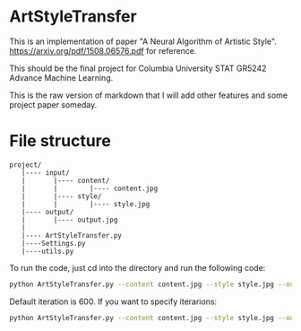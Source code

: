 # ArtStyleTransfer

This is an implementation of paper "A Neural Algorithm of Artistic Style".
https://arxiv.org/pdf/1508.06576.pdf for reference.

This should be the final project for Columbia University STAT GR5242 Advance Machine Learning.

This is the raw version of markdown that I will add other features and some project paper someday.

# File structure

```
project/
   |---- input/
   |       |---- content/
   |       |        |---- content.jpg
   |       |---- style/
   |       |        |---- style.jpg
   |---- output/
   |       |---- output.jpg
   |
   |---- ArtStyleTransfer.py
   |----Settings.py	
   |----utils.py
```

To run the code, just cd into the directory and run the following code:

```sh
python ArtStyleTransfer.py --content content.jpg --style style.jpg --output output.jpg
```

Default iteration is 600. If you want to specify iterarions:

```sh
python ArtStyleTransfer.py --content content.jpg --style style.jpg --output output.jpg --iter 600
```